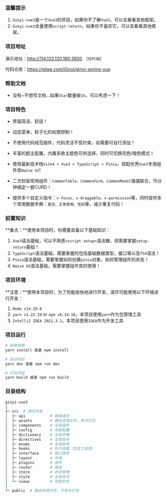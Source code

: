 ### 温馨提示

1. `Ginyi-vue3`是一个`Vue3`的项目，如果你不了解`Vue3`，可以去看看其他框架。
2. `Ginyi-vue3`全量使用`script-return`，如果你不喜欢它，可以去看看其他框架。



### 项目地址

演示地址：http://114.132.120.190:3800 （`仅PC端`）

代码仓库：https://gitee.com/Ginyi/ginyi-spring-vue



### 帮助文档

- 没有~不想写文档...如果`Star`数量破`1k`，可以考虑一下！



### 项目特色

- 界面简洁、舒适！

- 动态菜单，粒子化的权限控制！

- 不使用代码规范插件，代码灵活不受约束，如需要可自行添加！

- 丰富的题主配置，内置多款主题色可供选择，同时可切换亮色/暗色模式！

- 使用最新技术栈`Vite4 + Vue3 + TypeScript + Pinia`，搭配优秀`Vue3`专用组件库`Naive UI`!

- 二次封装常用组件：`CommonTable、CommonForm、CommonModal`强强联合，15分钟搞定一套CURD！

- 提供多个自定义指令：`v-focus、v-draggable、v-permission`等，同时提供多个常用数据字典：`是否、正常禁用、性别`等，减少重复代码！



### 前置知识

**重点：**使用本项目时，你需要具备以下基础知识：

1. `Vue3`语法基础，可以不熟悉`<script setup>`语法糖，但需要掌握`setup-return`基础！
2. `TypeScript`语法基础，需要掌握的包括基础数据类型，接口等以及`TSX`语法！
3. `Pinia`语法基础，需要掌握如何创建`pinia`对象，如何管理组件的状态！
4. `Naive UI`语法基础，需要掌握组件库的使用！



### 项目环境

**注意：**使用本项目时，为了你能愉快地进行开发，请尽可能使用以下环境进行开发：

1. `Node v14.19.0`
2. `yarn v1.22.19` or `npm v6.14.16`，本项目使用`yarn`作为包管理工具
3. `IntelliJ IDEA 2021.3.1`，本项目使用`IDEA`作为开发工具



### 项目运行

```bash
# 安装依赖
yarn install 或者 npm install

# 启动项目
yarn dev 或者 npm run dev

# 打包项目
yarn build 或者 npm run build
```



### 目录结构

```bash
ginyi-vue3 
|
├─ src  # 源文件夹
│  ├─ api           # 网络请求
│  ├─ assets        # 静态资源文件，参与打包
│  ├─ components    # 全局组件
│  ├─ config        # 项目配置
│  ├─ dictionary    # 全局字典
│  ├─ directives    # 全局指令
│  ├─ enums         # 全局枚举
│  ├─ hooks         # 钩子函数（包含工具类）
│  ├─ interface     # 接口类型
│  ├─ layout        # 布局
│  ├─ plugins       # 插件
│  ├─ router        # 路由
│  ├─ store         # 状态管理
│  ├─ style         # 全局样式
│  └─ views         # 视图文件
|
└─ public  # 静态资源文件，不参与打包
```

